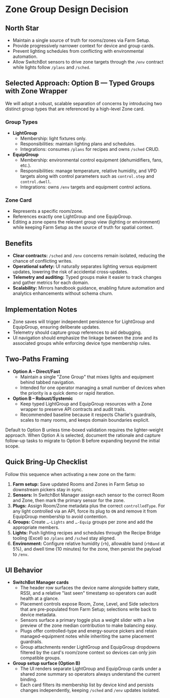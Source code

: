 # Zone Group Design Decision

## North Star
- Maintain a single source of truth for rooms/zones via Farm Setup.
- Provide progressively narrower context for device and group cards.
- Prevent lighting schedules from conflicting with environmental automation.
- Allow SwitchBot sensors to drive zone targets through the `/env` contract while lights follow `/plans` and `/sched`.

## Selected Approach: Option B — Typed Groups with Zone Wrapper
We will adopt a robust, scalable separation of concerns by introducing two distinct group types that are referenced by a high-level Zone card.

### Group Types
- **LightGroup**
  - Membership: light fixtures only.
  - Responsibilities: maintain lighting plans and schedules.
  - Integrations: consumes `/plans` for recipes and owns `/sched` CRUD.
- **EquipGroup**
  - Membership: environmental control equipment (dehumidifiers, fans, etc.).
  - Responsibilities: manage temperature, relative humidity, and VPD targets along with control parameters such as `control.step` and `control.dwell`.
  - Integrations: owns `/env` targets and equipment control actions.

### Zone Card
- Represents a specific room/zone.
- References exactly one LightGroup and one EquipGroup.
- Editing a zone opens the relevant group view (lighting or environment) while keeping Farm Setup as the source of truth for spatial context.

## Benefits
- **Clear contracts:** `/sched` and `/env` concerns remain isolated, reducing the chance of conflicting writes.
- **Operational safety:** UI naturally separates lighting versus equipment updates, lowering the risk of accidental cross-updates.
- **Telemetry and auditing:** Typed groups make it easier to track changes and gather metrics for each domain.
- **Scalability:** Mirrors handbook guidance, enabling future automation and analytics enhancements without schema churn.

## Implementation Notes
- Zone saves will trigger independent persistence for LightGroup and EquipGroup, ensuring deliberate updates.
- Telemetry should capture group references to aid debugging.
- UI navigation should emphasize the linkage between the zone and its associated groups while enforcing device type membership rules.

## Two-Paths Framing
- **Option A – Direct/Fast**
  - Maintain a single "Zone Group" that mixes lights and equipment behind tabbed navigation.
  - Intended for one operator managing a small number of devices when the priority is a quick demo or rapid iteration.
- **Option B – Robust/Systemic**
  - Keep typed LightGroup and EquipGroup resources with a Zone wrapper to preserve API contracts and audit trails.
  - Recommended baseline because it respects Charlie's guardrails, scales to many rooms, and keeps domain boundaries explicit.

Default to Option B unless time-boxed validation requires the lighter-weight approach. When Option A is selected, document the rationale and capture follow-up tasks to migrate to Option B before expanding beyond the initial scope.

## Quick Bring-Up Checklist
Follow this sequence when activating a new zone on the farm:

1. **Farm setup:** Save updated Rooms and Zones in Farm Setup so downstream pickers stay in sync.
2. **Sensors:** In SwitchBot Manager assign each sensor to the correct Room and Zone, then mark the primary sensor for the zone.
3. **Plugs:** Assign Room/Zone metadata plus the correct `controlledType`. For any light controlled via an API, force its plug to `ON` and remove it from EquipGroup membership to avoid contention.
4. **Groups:** Create `…-Lights` and `…-Equip` groups per zone and add the appropriate members.
5. **Lights:** Push lighting recipes and schedules through the Recipe Bridge tooling (Excel) so `/plans` and `/sched` stay aligned.
6. **Environment:** Configure relative humidity (`rh`), allowable band (`rhBand` at 5%), and dwell time (10 minutes) for the zone, then persist the payload to `/env`.

## UI Behavior
- **SwitchBot Manager cards**
  - The header row surfaces the device name alongside battery state, RSSI, and a relative "last seen" timestamp so operators can audit health at a glance.
  - Placement controls expose Room, Zone, Level, and Side selectors that are pre-populated from Farm Setup; selections write back to device metadata.
  - Sensors surface a primary toggle plus a weight slider with a live preview of the zone median contribution to make balancing easy.
  - Plugs offer controlled-type and energy-source pickers and retain managed-equipment notes while inheriting the same placement guardrails.
  - Group attachments render LightGroup and EquipGroup dropdowns filtered by the card's room/zone context so devices can only join compatible groups.
- **Group setup surface (Option B)**
  - The UI renders separate LightGroup and EquipGroup cards under a shared zone summary so operators always understand the current binding.
  - Each card filters its membership list by device kind and persists changes independently, keeping `/sched` and `/env` updates isolated.

